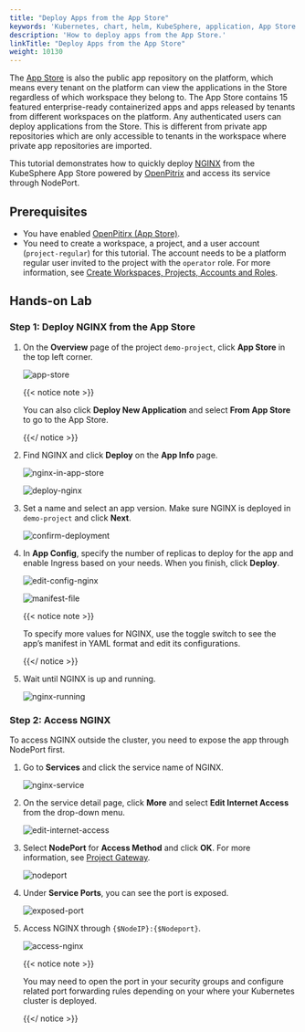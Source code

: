 ```yaml
---
title: "Deploy Apps from the App Store"
keywords: 'Kubernetes, chart, helm, KubeSphere, application, App Store'
description: 'How to deploy apps from the App Store.'
linkTitle: "Deploy Apps from the App Store"
weight: 10130
---
```


The [App Store](../../../application-store/) is also the public app repository on the platform, which means every tenant on the platform can view the applications in the Store regardless of which workspace they belong to. The App Store contains 15 featured enterprise-ready containerized apps and apps released by tenants from different workspaces on the platform. Any authenticated users can deploy applications from the Store. This is different from private app repositories which are only accessible to tenants in the workspace where private app repositories are imported.

This tutorial demonstrates how to quickly deploy [NGINX](https://www.nginx.com/) from the KubeSphere App Store powered by [OpenPitrix](https://github.com/openpitrix/openpitrix) and access its service through NodePort.

## Prerequisites

- You have enabled [OpenPitirx (App Store)](../../../pluggable-components/app-store).
- You need to create a workspace, a project, and a user account (`project-regular`) for this tutorial. The account needs to be a platform regular user invited to the project with the `operator` role. For more information, see [Create Workspaces, Projects, Accounts and Roles](../../../quick-start/create-workspace-and-project/).

## Hands-on Lab

### Step 1: Deploy NGINX from the App Store

1. On the **Overview** page of the project `demo-project`, click **App Store** in the top left corner.

   ![app-store](/images/docs/project-user-guide/applications/deploy-apps-from-app-store/app-store.jpg)

   {{< notice note >}}

   You can also click **Deploy New Application** and select **From App Store** to go to the App Store.

   {{</ notice >}} 

2. Find NGINX and click **Deploy** on the **App Info** page.

   ![nginx-in-app-store](/images/docs/project-user-guide/applications/deploy-apps-from-app-store/nginx-in-app-store.jpg)

   ![deploy-nginx](/images/docs/project-user-guide/applications/deploy-apps-from-app-store/deploy-nginx.jpg)

3. Set a name and select an app version. Make sure NGINX is deployed in `demo-project` and click **Next**.

   ![confirm-deployment](/images/docs/project-user-guide/applications/deploy-apps-from-app-store/confirm-deployment.jpg)

4. In **App Config**, specify the number of replicas to deploy for the app and enable Ingress based on your needs. When you finish, click **Deploy**.

   ![edit-config-nginx](/images/docs/project-user-guide/applications/deploy-apps-from-app-store/edit-config-nginx.jpg)

   ![manifest-file](/images/docs/project-user-guide/applications/deploy-apps-from-app-store/manifest-file.jpg)

   {{< notice note >}}

   To specify more values for NGINX, use the toggle switch to see the app’s manifest in YAML format and edit its configurations. 

   {{</ notice >}}

5. Wait until NGINX is up and running.

   ![nginx-running](/images/docs/project-user-guide/applications/deploy-apps-from-app-store/nginx-running.jpg)

### Step 2: Access NGINX

To access NGINX outside the cluster, you need to expose the app through NodePort first.

1. Go to **Services** and click the service name of NGINX.

   ![nginx-service](/images/docs/project-user-guide/applications/deploy-apps-from-app-store/nginx-service.jpg)

2. On the service detail page, click **More** and select **Edit Internet Access** from the drop-down menu.

   ![edit-internet-access](/images/docs/project-user-guide/applications/deploy-apps-from-app-store/edit-internet-access.jpg)

3. Select **NodePort** for **Access Method** and click **OK**. For more information, see [Project Gateway](../../../project-administration/project-gateway/).

   ![nodeport](/images/docs/project-user-guide/applications/deploy-apps-from-app-store/nodeport.jpg)

4. Under **Service Ports**, you can see the port is exposed.

   ![exposed-port](/images/docs/project-user-guide/applications/deploy-apps-from-app-store/exposed-port.jpg)

5. Access NGINX through `{$NodeIP}:{$Nodeport}`.

   ![access-nginx](/images/docs/project-user-guide/applications/deploy-apps-from-app-store/access-nginx.jpg)

   {{< notice note >}}

   You may need to open the port in your security groups and configure related port forwarding rules depending on your where your Kubernetes cluster is deployed.

   {{</ notice >}} 